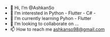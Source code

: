 - 👋 Hi, I’m @AshkanSo
- 👀 I’m interested in Python - Flutter - C# - 
- 🌱 I’m currently learning Pyhon - Flutter 
- 💞️ I’m looking to collaborate on ...
- 📫 How to reach me ashkanso98@gmail.com

<!---
AshkanSo/AshkanSo is a ✨ special ✨ repository because its `README.md` (this file) appears on your GitHub profile.
You can click the Preview link to take a look at your changes.
--->
